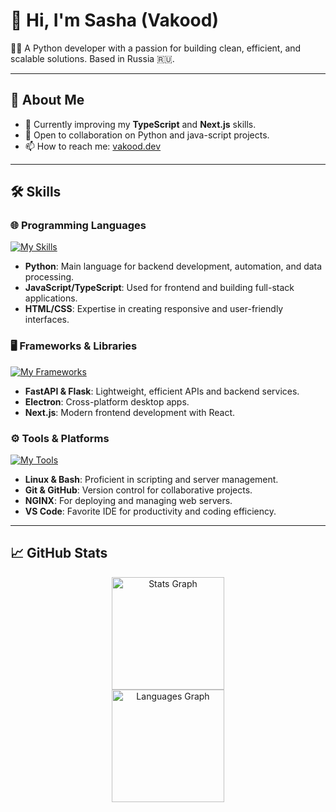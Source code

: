 # 👋 Hi, I'm Sasha (Vakood)
👨‍💻 A Python developer with a passion for building clean, efficient, and scalable solutions. Based in Russia 🇷🇺.

---

## 🚀 About Me  
- 🌱 Currently improving my **TypeScript** and **Next.js** skills.  
- 💼 Open to collaboration on Python and java-script projects.  
- 📫 How to reach me: [vakood.dev](https://github.com/Vakood)

---

## 🛠️ Skills

### 🌐 Programming Languages
[![My Skills](https://skillicons.dev/icons?i=python,html,css,js,ts)](https://skillicons.dev)

- **Python**: Main language for backend development, automation, and data processing.
- **JavaScript/TypeScript**: Used for frontend and building full-stack applications.
- **HTML/CSS**: Expertise in creating responsive and user-friendly interfaces.

### 🖥️ Frameworks & Libraries
[![My Frameworks](https://skillicons.dev/icons?i=fastapi,flask,electron,nextjs)](https://skillicons.dev)

- **FastAPI & Flask**: Lightweight, efficient APIs and backend services.
- **Electron**: Cross-platform desktop apps.
- **Next.js**: Modern frontend development with React.

### ⚙️ Tools & Platforms
[![My Tools](https://skillicons.dev/icons?i=linux,bash,git,github,nginx,vscode)](https://skillicons.dev)

- **Linux & Bash**: Proficient in scripting and server management.
- **Git & GitHub**: Version control for collaborative projects.
- **NGINX**: For deploying and managing web servers.
- **VS Code**: Favorite IDE for productivity and coding efficiency.

---

## 📈 GitHub Stats  

<div align="center">
  <img src="https://github-readme-stats.vercel.app/api?username=Vakood&hide_title=false&hide_rank=false&show_icons=true&include_all_commits=true&count_private=true&disable_animations=false&theme=radical&locale=en&hide_border=false" height="180" alt="Stats Graph" />
</div>

<div align="center">
  <img src="https://github-readme-stats.vercel.app/api/top-langs?username=Vakood&locale=en&hide_title=false&layout=compact&card_width=320&langs_count=5&theme=radical&hide_border=false" height="180" alt="Languages Graph" />
</div>
